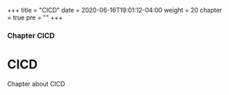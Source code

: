 +++
title = "CICD"
date = 2020-06-16T19:01:12-04:00
weight = 20
chapter = true
pre = "<b></b>"
+++

### Chapter CICD

#  CICD

Chapter about CICD